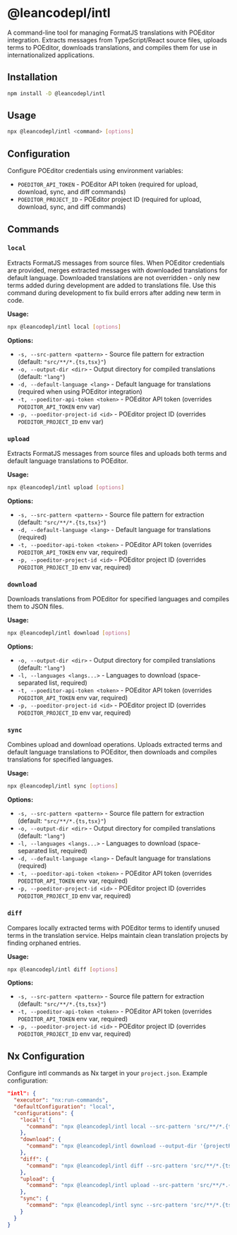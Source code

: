 # @leancodepl/intl

A command-line tool for managing FormatJS translations with POEditor integration. Extracts messages from TypeScript/React source files, uploads terms to POEditor, downloads translations, and compiles them for use in internationalized applications.

## Installation

```sh
npm install -D @leancodepl/intl
```

## Usage

```sh
npx @leancodepl/intl <command> [options]
```

## Configuration

Configure POEditor credentials using environment variables:

- `POEDITOR_API_TOKEN` - POEditor API token (required for upload, download, sync, and diff commands)
- `POEDITOR_PROJECT_ID` - POEditor project ID (required for upload, download, sync, and diff commands)

## Commands

### `local`

Extracts FormatJS messages from source files. When POEditor credentials are provided, merges extracted messages with downloaded translations for default language.
Downloaded translations are not overridden - only new terms added during development are added to translations file. 
Use this command during development to fix build errors after adding new term in code.

**Usage:**
```sh
npx @leancodepl/intl local [options]
```

**Options:**
- `-s, --src-pattern <pattern>` - Source file pattern for extraction (default: `"src/**/*.{ts,tsx}"`)
- `-o, --output-dir <dir>` - Output directory for compiled translations (default: `"lang"`)
- `-d, --default-language <lang>` - Default language for translations (required when using POEditor integration)
- `-t, --poeditor-api-token <token>` - POEditor API token (overrides `POEDITOR_API_TOKEN` env var)
- `-p, --poeditor-project-id <id>` - POEditor project ID (overrides `POEDITOR_PROJECT_ID` env var)



### `upload`

Extracts FormatJS messages from source files and uploads both terms and default language translations to POEditor.

**Usage:**
```sh
npx @leancodepl/intl upload [options]
```

**Options:**
- `-s, --src-pattern <pattern>` - Source file pattern for extraction (default: `"src/**/*.{ts,tsx}"`)
- `-d, --default-language <lang>` - Default language for translations (required)
- `-t, --poeditor-api-token <token>` - POEditor API token (overrides `POEDITOR_API_TOKEN` env var, required)
- `-p, --poeditor-project-id <id>` - POEditor project ID (overrides `POEDITOR_PROJECT_ID` env var, required)

### `download`

Downloads translations from POEditor for specified languages and compiles them to JSON files.

**Usage:**
```sh
npx @leancodepl/intl download [options]
```

**Options:**
- `-o, --output-dir <dir>` - Output directory for compiled translations (default: `"lang"`)
- `-l, --languages <langs...>` - Languages to download (space-separated list, required)
- `-t, --poeditor-api-token <token>` - POEditor API token (overrides `POEDITOR_API_TOKEN` env var, required)
- `-p, --poeditor-project-id <id>` - POEditor project ID (overrides `POEDITOR_PROJECT_ID` env var, required)

### `sync`

Combines upload and download operations. Uploads extracted terms and default language translations to POEditor, then downloads and compiles translations for specified languages.

**Usage:**
```sh
npx @leancodepl/intl sync [options]
```

**Options:**
- `-s, --src-pattern <pattern>` - Source file pattern for extraction (default: `"src/**/*.{ts,tsx}"`)
- `-o, --output-dir <dir>` - Output directory for compiled translations (default: `"lang"`)
- `-l, --languages <langs...>` - Languages to download (space-separated list, required)
- `-d, --default-language <lang>` - Default language for translations (required)
- `-t, --poeditor-api-token <token>` - POEditor API token (overrides `POEDITOR_API_TOKEN` env var, required)
- `-p, --poeditor-project-id <id>` - POEditor project ID (overrides `POEDITOR_PROJECT_ID` env var, required)

### `diff`

Compares locally extracted terms with POEditor terms to identify unused terms in the translation service. Helps maintain clean translation projects by finding orphaned entries.

**Usage:**
```sh
npx @leancodepl/intl diff [options]
```

**Options:**
- `-s, --src-pattern <pattern>` - Source file pattern for extraction (default: `"src/**/*.{ts,tsx}"`)
- `-t, --poeditor-api-token <token>` - POEditor API token (overrides `POEDITOR_API_TOKEN` env var, required)
- `-p, --poeditor-project-id <id>` - POEditor project ID (overrides `POEDITOR_PROJECT_ID` env var, required)

## Nx Configuration

Configure intl commands as Nx target in your `project.json`. Example configuration:

```json
"intl": {
  "executor": "nx:run-commands",
  "defaultConfiguration": "local",
  "configurations": {
    "local": {
      "command": "npx @leancodepl/intl local --src-pattern 'src/**/*.{ts,tsx}' --output-dir '{projectRoot}/lang' --default-language pl --poeditor-project-id 123456"
    },
    "download": {
      "command": "npx @leancodepl/intl download --output-dir '{projectRoot}/lang' --languages pl en --poeditor-project-id 123456"
    },
    "diff": {
      "command": "npx @leancodepl/intl diff --src-pattern 'src/**/*.{ts,tsx}' --poeditor-project-id 123456"
    },
    "upload": {
      "command": "npx @leancodepl/intl upload --src-pattern 'src/**/*.{ts,tsx}' --default-language pl --poeditor-project-id 123456"
    },
    "sync": {
      "command": "npx @leancodepl/intl sync --src-pattern 'src/**/*.{ts,tsx}' --output-dir '{projectRoot}/lang' --languages pl en --default-language pl --poeditor-project-id 123456"
    }
  }
}
```
